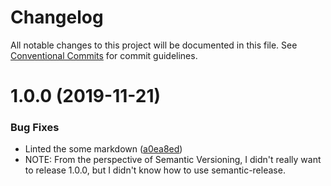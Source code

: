 # Changelog

All notable changes to this project will be documented in this file. See
[Conventional Commits](https://conventionalcommits.org) for commit guidelines.

# 1.0.0 (2019-11-21)

### Bug Fixes

- Linted the some markdown ([a0ea8ed](https://github.com/kurone-kito/jsonresume-theme-japanese-cv-style-docx/commit/a0ea8ed550b72ee55c0c895d665cb56539126b03))
- NOTE: From the perspective of Semantic Versioning, I didn't really want to release 1.0.0, but I didn't know how to use semantic-release.
